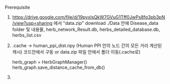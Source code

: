 Prerequisite




1. https://drive.google.com/file/d/19pyxIsQkW7GVuG1Tff0JwPs8fq3pb3pN/view?usp=sharing 에서 "data.zip" download
  ./Data 안에 Disease_data folder 및 내용물, herb_network_Result.db, herbs_detailed_database.db, herbs_list.csv

2. .cache -> human_ppi_dist.npy (Human PPI 안의 노드 간의 모든 거리 계산된 캐시) 코드안에서 구동 or data.zip 파일 안에서 폴더 이동(.cache로)

    herb_graph = HerbGraphManager()
    herb_graph.save_distance_cache_from_db()

3.
